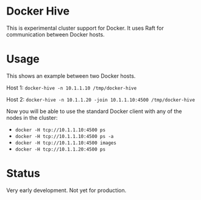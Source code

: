 # Docker Hive 
This is experimental cluster support for Docker.  It uses Raft for communication between Docker hosts.

# Usage
This shows an example between two Docker hosts.

Host 1:
`docker-hive -n 10.1.1.10 /tmp/docker-hive`

Host 2:
`docker-hive -n 10.1.1.20 -join 10.1.1.10:4500 /tmp/docker-hive`

Now you will be able to use the standard Docker client with any of the nodes in the cluster:

* `docker -H tcp://10.1.1.10:4500 ps`
* `docker -H tcp://10.1.1.10:4500 ps -a`
* `docker -H tcp://10.1.1.10:4500 images`
* `docker -H tcp://10.1.1.20:4500 ps`

# Status
Very early development.  Not yet for production.
